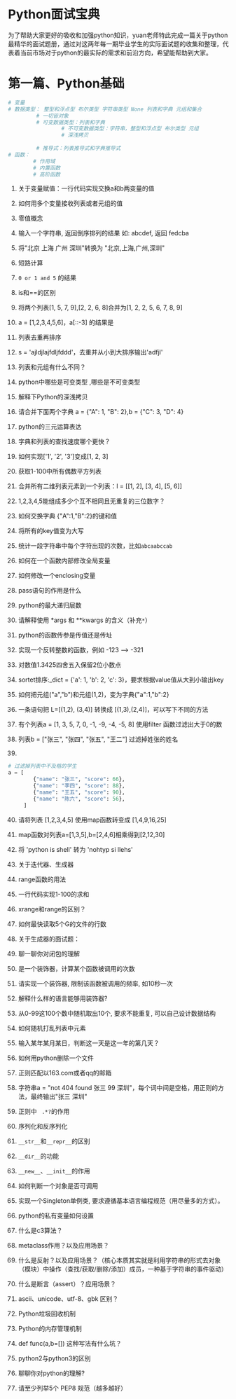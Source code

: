 # Python面试宝典

为了帮助大家更好的吸收和加强python知识，yuan老师特此完成一篇关于python最精华的面试题册，通过对这两年每一期毕业学生的实际面试题的收集和整理，代表着当前市场对于python的最实际的需求和前沿方向，希望能帮助到大家。

# 第一篇、Python基础

```python
# 变量
# 数据类型： 整型和浮点型 布尔类型 字符串类型 None 列表和字典 元组和集合
         # 一切皆对象
         # 可变数据类型：列表和字典
				 # 不可变数据类型：字符串，整型和浮点型 布尔类型 元组
				 # 深浅拷贝
        
         # 推导式：列表推导式和字典推导式
# 函数：
        # 作用域
        # 内置函数
        # 高阶函数

```

1. 关于变量赋值：一行代码实现交换a和b两变量的值

2. 如何用多个变量接收列表或者元组的值

3. 零值概念

4. 输入一个字符串, 返回倒序排列的结果 如: abcdef, 返回 fedcba

5. 将"北京 上海 广州 深圳"转换为 "北京,上海,广州,深圳"

6. 短路计算

7. `0 or 1 and 5`  的结果

8. is和==的区别

9. 将两个列表[1, 5, 7, 9],[2, 2, 6, 8]合并为[1, 2, 2, 5, 6, 7, 8, 9]

10. a = [1,2,3,4,5,6]，a[::-3] 的结果是

11. 列表去重再排序

12. s = 'ajldjlajfdljfddd'，去重并从小到大排序输出'adfjl'

13. 列表和元组有什么不同？

14. python中哪些是可变类型 ,哪些是不可变类型

15. 解释下Python的深浅拷贝

16. 请合并下面两个字典 a = {"A": 1, "B": 2},b = {"C": 3, "D": 4}

17. python的三元运算表达

19. 字典和列表的查找速度哪个更快？

20. 如何实现['1', '2', '3']变成[1, 2, 3]

21. 获取1-100中所有偶数平方列表

21. 合并所有二维列表元素到一个列表：l = [[1, 2], [3, 4], [5, 6]]

22. 1,2,3,4,5能组成多少个互不相同且无重复的三位数字？

23. 如何交换字典  {"A":1,"B":2}的键和值

24. 将所有的key值变为大写

25. 统计一段字符串中每个字符出现的次数，比如`abcaabccab`

26. 如何在一个函数内部修改全局变量

27. 如何修改一个enclosing变量

28. pass语句的作用是什么

29. python的最大递归层数

30. 请解释使用 \*args 和 \**kwargs 的含义（补充`*`）

31. python的函数传参是传值还是传址

32. 实现一个反转整数的函数，例如 -123 --> -321

33. 对数值1.3425四舍五入保留2位小数点

34. sortet排序:_dict = {'a': 1, 'b': 2, 'c': 3}，要求根据value值从大到小输出key

35. 如何把元组("a","b")和元组(1,2)，变为字典{"a":1,"b":2}

36. 一条语句把 L=[(1,2), (3,4)] 转换成 [(1,3),(2,4)]，可以写下不同的方法

37. 有个列表a = [1, 3, 5, 7, 0, -1, -9, -4, -5, 8] 使用filter 函数过滤出大于0的数

38. 列表b = ["张三", "张四", "张五", "王二"] 过滤掉姓张的姓名

39. 

   ```python
   # 过滤掉列表中不及格的学生
   a = [
           {"name": "张三", "score": 66},
           {"name": "李四", "score": 88},
           {"name": "王五", "score": 90},
           {"name": "陈六", "score": 56},
        ]
   
   ```

40. 请将列表 [1,2,3,4,5] 使用map函数转变成 [1,4,9,16,25]

41. map函数对列表a=[1,3,5],b=[2,4,6]相乘得到[2,12,30]

42. 将 'python is shell' 转为 'nohtyp si llehs'

43. 关于迭代器、生成器

44. range函数的用法

45. 一行代码实现1-100的求和

46. xrange和range的区别？

47. 如何最快读取5个G的文件的行数

48. 关于生成器的面试题：

49. 聊一聊你对闭包的理解

50. 是一个装饰器，计算某个函数被调用的次数

51. 请实现一个装饰器, 限制该函数被调用的频率, 如10秒一次

52. 解释什么样的语言能够用装饰器?

53. 从0-99这100个数中随机取出10个, 要求不能重复, 可以自己设计数据结构

54. 如何随机打乱列表中元素

55. 输入某年某月某日，判断这一天是这一年的第几天？

56. 如何用python删除一个文件

57. 正则匹配以163.com或者qq的邮箱

58. 字符串a = "not 404 found 张三 99 深圳"，每个词中间是空格，用正则的方法，最终输出"张三 深圳"

59. 正则中 ` .*?`的作用

60. 序列化和反序列化

61. `__str__`和`__repr__`的区别

62. `__dir__`的功能

63. `__new__`、`__init__`的作用

64. 如何判断一个对象是否可调用

65. 实现一个Singleton单例类, 要求遵循基本语言编程规范（用尽量多的方式）。

66. python的私有变量如何设置

67. 什么是c3算法？

68. metaclass作用？以及应用场景？

69. 什么是反射？以及应用场景？（核心本质其实就是利用字符串的形式去对象（模块）中操作（查找/获取/删除/添加）成员，一种基于字符串的事件驱动）

70. 什么是断言（assert）？应用场景？

71. ascii、unicode、utf-8、gbk 区别？

72. Python垃圾回收机制

73. Python的内存管理机制

74. def func(a,b=[]) 这种写法有什么坑？

75. python2与python3的区别

76. 聊聊你对python的理解?

77. 请至少列举5个 PEP8 规范（越多越好）

      

